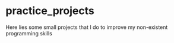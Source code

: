 # practice_projects
Here lies some small projects that I do to improve my non-existent programming skills
